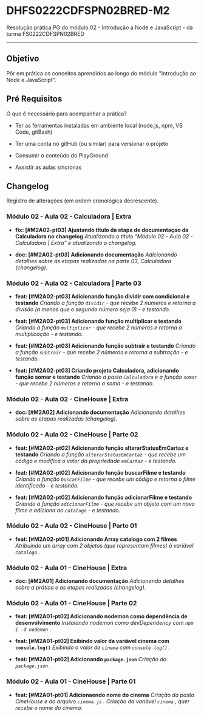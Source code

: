 # DHFS0222CDFSPN02BRED-M2

Resolução prática PG do módulo 02 - Introdução a Node e JavaScript - da turma FS0222CDFSPN02BRED

___

## Objetivo

Pôr em prática os conceitos aprendidos ao longo do módulo "Introdução ao Node e JavaScript".

## Pré Requisitos

O que é necessário para acompanhar a prática?

* Ter as ferramentas instaladas em ambiente local (node.js, npm, VS Code, gitBash)

* Ter uma conta no gitHub (ou similar) para versionar o projeto

* Consumir o conteúdo do PlayGround

* Assistir as aulas síncronas

## Changelog

Registro de alterações (em ordem cronológica decrescente).

### Módulo 02 - Aula 02 - Calculadora | Extra

* **fix: [#M2A02-pt03] Ajustando título da etapa de documentaçao da Calculadora no changelog**
_Atualizando o título "Módulo 02 - Aula 02 - Calculadora | Extra" e atualizando o changelog._

* **doc: [#M2A02-pt03] Adicionando documentação**
_Adicionando detalhes sobre as etapas realizadas na parte 03, Calculadora (changelog)._
### Módulo 02 - Aula 02 - Calculadora | Parte 03

* **feat: [#M2A02-pt03] Adicionando função dividir com condicional e testando**
_Criando a função `dividir` - que recebe 2 números e retorna a divisão (a menos que o segundo número seja 0) - e testando._

* **feat: [#M2A02-pt03] Adicionando função multiplicar e testando**
_Criando a função `multiplicar` - que recebe 2 números e retorna a multiplicação - e testando._

* **feat: [#M2A02-pt03] Adicionando função subtrair e testando**
_Criando a função `subtrair` - que recebe 2 números e retorna a subtração - e testando._

* **feat: [#M2A02-pt03] Criando projeto Calculadora, adicionando função somar e testando**
_Criando a pasta `Calculadora` e a função `somar` - que recebe 2 números e retorna a soma - e testando._

### Módulo 02 - Aula 02 - CineHouse | Extra

* **doc: [#M2A02] Adicionando documentação**
_Adicionando detalhes sobre as etapas realizadas (changelog)._

### Módulo 02 - Aula 02 - CineHouse | Parte 02

* **feat: [#M2A02-pt02] Adicionando função alterarStatusEmCartaz e testando**
_Criando a função `alterarStatusEmCartaz` - que recebe um código e modifica o valor da propriedade `emCartaz` - e testando._

* **feat: [#M2A02-pt02] Adicionando função buscarFilme e testando**
_Criando a função `buscarFilme` - que recebe um código e retorna o filme identificado - e testando._

* **feat: [#M2A02-pt02] Adicionando função adicionarFilme e testando**
_Criando a função `adicionarFilme` - que recebe um objeto com um novo filme e adiciona ao `catalogo` - e testando._

### Módulo 02 - Aula 02 - CineHouse | Parte 01

* **feat: [#M2A02-pt01] Adicionando Array catalogo com 2 filmes**
_Atribuindo um array com 2 objetos (que representam filmes) à variável `catalogo` ._

### Módulo 02 - Aula 01 - CineHouse | Extra

* **doc: [#M2A01] Adicionando documentação**
_Adicionando detalhes sobre a prática e as etapas realizadas (changelog)._

### Módulo 02 - Aula 01 - CineHouse | Parte 02

* **feat: [#M2A01-pt02] Adicionando nodemon como dependência de desenvolvimento**
_Instalando nodemon como devDependency com `npm i -d nodemon` ._

* **feat: [#M2A01-pt02] Exibindo valor da variável cinema com `console.log()`**
_Exibindo o valor de `cinema` com `console.log()` ._

* **feat: [#M2A01-pt02] Adicionando `package.json`**
_Criação do `package.json` ._

### Módulo 02 - Aula 01 - CineHouse | Parte 01

* **feat: [#M2A01-pt01] Adicionaendo nome do cinema**
_Criação da pasta CineHouse e do arquivo `cinema.js` ._
_Criação da variável `cinema` , quer recebe o nome do cinema._
